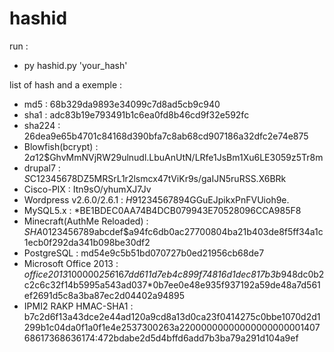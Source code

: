 # hashid

run : 
- py hashid.py 'your_hash'

list of hash and a exemple : 
- md5 : 68b329da9893e34099c7d8ad5cb9c940
- sha1 : adc83b19e793491b1c6ea0fd8b46cd9f32e592fc
- sha224 : 26dea9e65b4701c84168d390bfa7c8ab68cd907186a32dfc2e74e875
- Blowfish(bcrypt) : $2a$12$GhvMmNVjRW29ulnudl.LbuAnUtN/LRfe1JsBm1Xu6LE3059z5Tr8m
- drupal7 : $S$C12345678DZ5MRSrL1r2lsmcx47tViKr9s/gaIJN5ruRSS.X6BRk
- Cisco-PIX : Itn9sO/yhumXJ7Jv
- Wordpress v2.6.0/2.6.1 : $H$91234567894GGuEJpikxPnFVUioh9e.
- MySQL5.x : *BE1BDEC0AA74B4DCB079943E70528096CCA985F8
- Minecraft(AuthMe Reloaded) : $SHA$0123456789abcdef$a94fc6db0ac27700804ba21b403de8f5ff34a1c1ecb0f292da341b098be30df2
- PostgreSQL : md54e9c5b51bd070727b0ed21956cb68de7
- Microsoft Office 2013 : $office$*2013*100000*256*16*7dd611d7eb4c899f74816d1dec817b3b*948dc0b2c2c6c32f14b5995a543ad037*0b7ee0e48e935f937192a59de48a7d561ef2691d5c8a3ba87ec2d04402a94895
- IPMI2 RAKP HMAC-SHA1 : b7c2d6f13a43dce2e44ad120a9cd8a13d0ca23f0414275c0bbe1070d2d1299b1c04da0f1a0f1e4e2537300263a2200000000000000000000140768617368636174:472bdabe2d5d4bffd6add7b3ba79a291d104a9ef